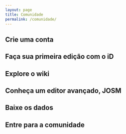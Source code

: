```yaml
---
layout: page
title: Comunidade
permalink: /comunidade/
---
```


## Crie uma conta

## Faça sua primeira edição com o iD

## Explore o wiki

## Conheça um editor avançado, JOSM


## Baixe os dados

## Entre para a comunidade